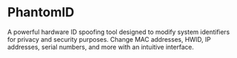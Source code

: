 # PhantomID
A powerful hardware ID spoofing tool designed to modify system identifiers for privacy and security purposes. Change MAC addresses, HWID, IP addresses, serial numbers, and more with an intuitive interface.

